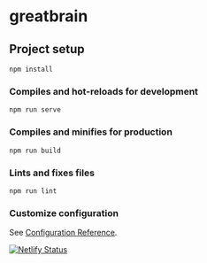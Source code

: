# greatbrain

## Project setup
```
npm install
```

### Compiles and hot-reloads for development
```
npm run serve
```

### Compiles and minifies for production
```
npm run build
```

### Lints and fixes files
```
npm run lint
```

### Customize configuration
See [Configuration Reference](https://cli.vuejs.org/config/).

[![Netlify Status](https://api.netlify.com/api/v1/badges/40d32f4b-b20f-465c-b424-4004d08ea7d3/deploy-status)](https://app.netlify.com/sites/greatbrainnn/deploys)